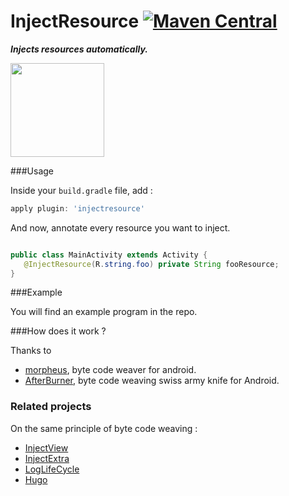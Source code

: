 InjectResource [![Maven Central](https://maven-badges.herokuapp.com/maven-central/com.github.stephanenicolas.injectresource/injectresource-plugin/badge.svg)](https://maven-badges.herokuapp.com/maven-central/com.github.stephanenicolas.injectresource/injectresource-plugin)
==========

***Injects resources automatically.***

<img src="https://raw.github.com/stephanenicolas/injectresource/master/assets/injectresource-logo.jpg"
width="150px" />

###Usage

Inside your `build.gradle` file, add : 

```groovy
apply plugin: 'injectresource'
```

And now, annotate every resource you want to inject.

```java

public class MainActivity extends Activity {
   @InjectResource(R.string.foo) private String fooResource;
}
```

###Example

You will find an example program in the repo.

###How does it work ?

Thanks to 
* [morpheus](https://github.com/stephanenicolas/morpheus), byte code weaver for android.
* [AfterBurner](https://github.com/stephanenicolas/afterburner), byte code weaving swiss army knife for Android.

### Related projects 

On the same principle of byte code weaving : 

* [InjectView](https://github.com/stephanenicolas/injectview)
* [InjectExtra](https://github.com/stephanenicolas/injectextra)
* [LogLifeCycle](https://github.com/stephanenicolas/loglifecycle)
* [Hugo](https://github.com/jakewharton/hugo)

